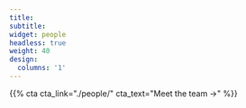 ```yaml
---
title:
subtitle:
widget: people
headless: true
weight: 40
design:
  columns: '1'
---
```


{{% cta cta_link="./people/" cta_text="Meet the team →" %}}
